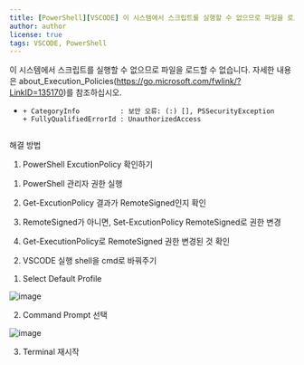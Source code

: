 ```yaml
---
title: [PowerShell][VSCODE] 이 시스템에서 스크립트를 실행할 수 없으므로 파일을 로드할 수 없습니다. 자세한 내용은 about_Execution_Policies를 참조하십시오.
author: author
license: true
tags: VSCODE, PowerShell
---
```




이 시스템에서 스크립트를 실행할 수 없으므로 파일을 로드할 수 없습니다. 
자세한 내용은 about_Execution_Policies(https://go.microsoft.com/fwlink/?LinkID=135170)를 참조하십시오.

+   ~~~~~~~~~~~~~~~~~~~~~~~~~~~~~~~~~~~~~~~~~~~~~~~~~~~~~~~~~~~~~~~~~~~
    + CategoryInfo          : 보안 오류: (:) [], PSSecurityException
    + FullyQualifiedErrorId : UnauthorizedAccess


해결 방법
1. PowerShell ExcutionPolicy 확인하기

  1) PowerShell 관리자 권한 실행

  2) Get-ExcutionPolicy 결과가 RemoteSigned인지 확인

  3) RemoteSigned가 아니면, Set-ExcutionPolicy RemoteSigned로 권한 변경
 
  4) Get-ExecutionPolicy로 RemoteSigned 권한 변경된 것 확인

2. VSCODE 실행 shell을 cmd로 바꿔주기
  1) Select Default Profile
  
  ![image](https://user-images.githubusercontent.com/32382140/121857601-c27c9180-cd30-11eb-9ffa-7073baf3ed9f.png)
 
  2) Command Prompt 선택
  
  ![image](https://user-images.githubusercontent.com/32382140/121857680-d6c08e80-cd30-11eb-9671-8e2bc4a45749.png)
  
  3) Terminal 재시작


<script src="https://utteranc.es/client.js"
        repo="natsnatsmon/natsnatsmon.github.io"
        issue-term="pathname"
        label="Comment"
        theme="github-light"
        crossorigin="anonymous"
        async>
</script>
